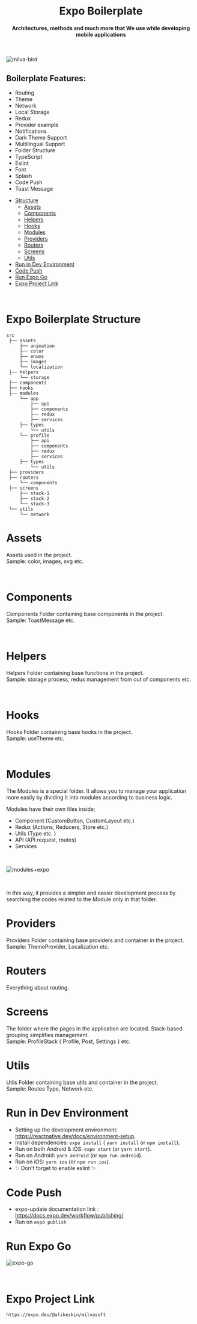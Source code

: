<h1 align="center">Expo Boilerplate</h1>

<h4 align="center">Architectures, methods and much more that We use while developing mobile applications</h4>

<br>

![milva-bird](https://user-images.githubusercontent.com/13048645/141461853-dbacad32-2150-4276-a848-45b81f2eeeb2.jpg)

## Boilerplate Features:

* Routing
* Theme
* Network
* Local Storage
* Redux
* Provider example
* Notifications
* Dark Theme Support
* Multilingual Support 
* Folder Structure
* TypeScript
* Eslint 
* Font
* Splash
* Code Push
* Toast Message
	
- [Structure](#Structure)
	- [Assets](#Assets)
	- [Components](#Components)
	- [Helpers](#Helpers)
	- [Hooks](#Hooks)
	- [Modules](#Modules)
	- [Providers](#Providers)
	- [Routers](#Routers)
	- [Screens](#Screens)
	- [Utils](#Utils)
- [Run in Dev Environment](#Run)
- [Code Push](#Push)
- [Run Expo Go](#ExpoGo)
- [Expo Project Link](#ExpoProjectLink)

<br>

<a id="Structure"></a>
# Expo Boilerplate Structure

```
src
 ├── assets
     ├── animation
     ├── color
     ├── enums
     ├── images
     └── localization
 ├── helpers
     └── storage
 ├── components
 ├── hooks
 ├── modules
     └── app
         ├── api
         ├── components
         ├── redux
         ├── services
	 ├── types
         └── utils
     └── profile
         ├── api
         ├── components
         ├── redux
         ├── services
	 ├── types
         └── utils	 
 ├── providers
 ├── routers
     └── components
 ├── screens
     ├── stack-1
     ├── stack-2
     └── stack-3
 └── utils
     └── network
```

<a id="Assets"></a>
# Assets

Assets used in the project.
<br>
Sample: color, images, svg etc.

<br>

<a id="Components"></a>
# Components

Components Folder containing base components in the project.
<br>
Sample: ToastMessage etc.

<br>

<a id="Helpers"></a>
# Helpers

Helpers Folder containing base functions in the project.
<br>
Sample: storage process, redux management from out of components etc.

<br>

<a id="Hooks"></a>
# Hooks
Hooks Folder containing base hooks in the project.
<br>
Sample: useTheme etc.

<br>

<a id="Modules"></a>
# Modules
The Modules is a special folder. It allows you to manage your application more easily by dividing it into modules according to business logic.

 Modules have their own files inside;

- Component (CustomButton, CustomLayout etc.)
- Redux (Actions, Reducers, Store etc.)
- Utils (Type etc. )
- API (API request, routes)
- Services 

<br>

![modules+expo](https://user-images.githubusercontent.com/13048645/141460013-9a31548f-0df2-45e8-992e-81592be9f401.jpg)


<br>

In this way, it provides a simpler and easier development process by searching the codes related to the Module only in that folder.
<br>

<a id="Providers"></a>
# Providers
Providers Folder containing base providers and container in the project.
<br>
Sample: ThemeProvider, Localization etc.

<a id="Routers"></a>
# Routers
Everything about routing.

<a id="Screens"></a>
# Screens
The folder where the pages in the application are located. Stack-based grouping simplifies management.
<br>
Sample: ProfileStack { Profile, Post, Settings } etc.

<a id="Utils"></a>
# Utils
Utils Folder containing base utils and container in the project.
<br>
Sample: Routes Type, Network etc.

<a id="Run"></a>
# Run in Dev Environment

- Setting up the development environment: https://reactnative.dev/docs/environment-setup.
- Install dependencies: `expo install` ( `yarn install` or `npm install`).
- Run on both Android & iOS: `expo start` (or `yarn start`).
- Run on Android: `yarn android` (or `npm run android`).
- Run on iOS: `yarn ios` (or `npm run ios`).
- ✨ Don't forget to enable eslint ✨

<a id="Push"></a>
# Code Push

- expo-update documentation link : https://docs.expo.dev/workflow/publishing/
- Run on `expo publish` 

<a id="ExpoGo"></a>
# Run Expo Go

![expo-go](https://user-images.githubusercontent.com/32386753/164703014-1fe16d0d-c5e7-4be0-97fe-5f807e82f5ab.svg)

<br>

<a id="ExpoProjectLink"></a>

# Expo Project Link

```
https://expo.dev/@alikeskin/milvasoft
```
